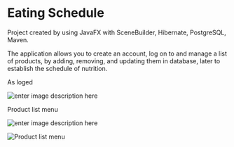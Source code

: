 Eating Schedule
===============

Project created by using JavaFX with SceneBuilder, Hibernate, PostgreSQL, Maven.

The application allows you to create an account, log on to and manage a list of products, by adding, removing, and updating them in database, later to establish the schedule of nutrition.

As loged

![enter image description here](https://zapodaj.net/images/bbea335042e6a.png)

Product list menu

![enter image description here](https://zapodaj.net/images/82975534e7d17.png)


![Product list menu](https://zapodaj.net/images/82975534e7d17.png)
